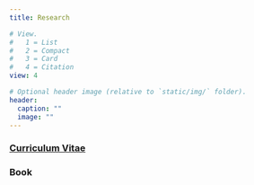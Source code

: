 ```yaml
---
title: Research

# View.
#   1 = List
#   2 = Compact
#   3 = Card
#   4 = Citation
view: 4

# Optional header image (relative to `static/img/` folder).
header:
  caption: ""
  image: ""
---
```


<h3><a href="/files/nowlin-cv.pdf">Curriculum Vitae</a></h3> 

<div class ="category-name">
<h3>Book</h3>
</div>




